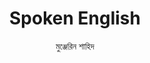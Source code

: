---
title: Spoken English
author: মুঞ্জেরিন শাহিদ
img: "https://bdebooks.com/wp-content/uploads/2023/01/Spoken-English-by-Munzereen-Shahid.jpg"
dlink: https://storage2.bdebooks.com/4713f46d46b6badb
genres: 
    - academic
    - educational
---